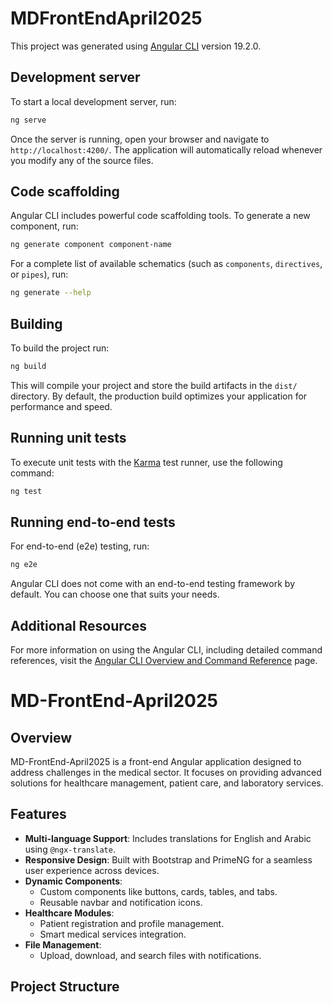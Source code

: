# MDFrontEndApril2025

This project was generated using [Angular CLI](https://github.com/angular/angular-cli) version 19.2.0.

## Development server

To start a local development server, run:

```bash
ng serve
```

Once the server is running, open your browser and navigate to `http://localhost:4200/`. The application will automatically reload whenever you modify any of the source files.

## Code scaffolding

Angular CLI includes powerful code scaffolding tools. To generate a new component, run:

```bash
ng generate component component-name
```

For a complete list of available schematics (such as `components`, `directives`, or `pipes`), run:

```bash
ng generate --help
```

## Building

To build the project run:

```bash
ng build
```

This will compile your project and store the build artifacts in the `dist/` directory. By default, the production build optimizes your application for performance and speed.

## Running unit tests

To execute unit tests with the [Karma](https://karma-runner.github.io) test runner, use the following command:

```bash
ng test
```

## Running end-to-end tests

For end-to-end (e2e) testing, run:

```bash
ng e2e
```

Angular CLI does not come with an end-to-end testing framework by default. You can choose one that suits your needs.

## Additional Resources

For more information on using the Angular CLI, including detailed command references, visit the [Angular CLI Overview and Command Reference](https://angular.dev/tools/cli) page.



# MD-FrontEnd-April2025

## Overview

MD-FrontEnd-April2025 is a front-end Angular application designed to address challenges in the medical sector. It focuses on providing advanced solutions for healthcare management, patient care, and laboratory services.

## Features

- **Multi-language Support**: Includes translations for English and Arabic using `@ngx-translate`.
- **Responsive Design**: Built with Bootstrap and PrimeNG for a seamless user experience across devices.
- **Dynamic Components**:
  - Custom components like buttons, cards, tables, and tabs.
  - Reusable navbar and notification icons.
- **Healthcare Modules**:
  - Patient registration and profile management.
  - Smart medical services integration.
- **File Management**:
  - Upload, download, and search files with notifications.

## Project Structure
